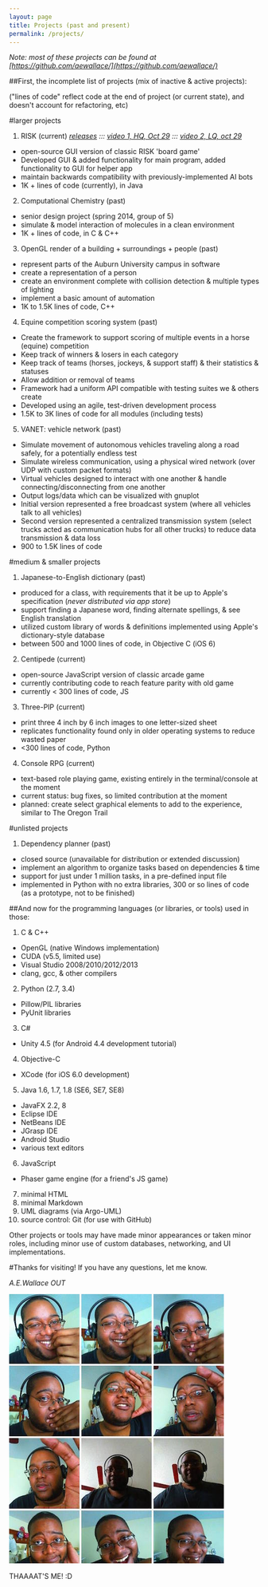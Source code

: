 ```yaml
---
layout: page
title: Projects (past and present)
permalink: /projects/
---
```

_Note: most of these projects can be found at [https://github.com/aewallace/](https://github.com/aewallace/)_

##First, the incomplete list of projects (mix of inactive & active projects):

("lines of code" reflect code at the end of project (or current state), and doesn't account for refactoring, etc)

#larger projects

1. RISK (current) _[releases](https://github.com/aewallace/GUI-Risk/releases) ::: [video 1, HQ, Oct 29](https://www.youtube.com/watch?v=F5u-gxw-ofI) ::: [video 2, LQ, oct 29](https://www.youtube.com/watch?v=S1bRbi8VBNg)_ 
  * open-source GUI version of classic RISK 'board game'
  * Developed GUI & added functionality for main program, added functionality to GUI for helper app
  * maintain backwards compatibility with previously-implemented AI bots
  * 1K + lines of code (currently), in Java
2. Computational Chemistry (past)
  * senior design project (spring 2014, group of 5)
  * simulate & model interaction of molecules in a clean environment
  * 1K + lines of code, in C & C++
3. OpenGL render of a building + surroundings + people (past)
  * represent parts of the Auburn University campus in software
  * create a representation of a person
  * create an environment complete with collision detection & multiple types of lighting
  * implement a basic amount of automation
  * 1K to 1.5K lines of code, C++
4. Equine competition scoring system (past)
  * Create the framework to support scoring of multiple events in a horse (equine) competition
  * Keep track of winners & losers in each category
  * Keep track of teams (horses, jockeys, & support staff) & their statistics & statuses
  * Allow addition or removal of teams
  * Framework had a uniform API compatible with testing suites we & others create
  * Developed using an agile, test-driven development process
  * 1.5K to 3K lines of code for all modules (including tests)
5. VANET: vehicle network (past)
  * Simulate movement of autonomous vehicles traveling along a road safely, for a potentially endless test
  * Simulate wireless communication, using a physical wired network (over UDP with custom packet formats)
  * Virtual vehicles designed to interact with one another & handle connecting/disconnecting from one another
  * Output logs/data which can be visualized with gnuplot
  * Initial version represented a free broadcast system (where all vehicles talk to all vehicles)
  * Second version represented a centralized transmission system (select trucks acted as communication hubs for all other trucks) to reduce data transmission & data loss
  * 900 to 1.5K lines of code
  
#medium & smaller projects

1. Japanese-to-English dictionary (past)
  * produced for a class, with requirements that it be up to Apple's specification (_never distributed via app store_)
  * support finding a Japanese word, finding alternate spellings, & see English translation
  * utilized custom library of words & definitions implemented using Apple's dictionary-style database
  * between 500 and 1000 lines of code, in Objective C (iOS 6)
2. Centipede (current)
  * open-source JavaScript version of classic arcade game
  * currently contributing code to reach feature parity with old game
  * currently < 300 lines of code, JS
3. Three-PIP (current)
  * print three 4 inch by 6 inch images to one letter-sized sheet
  * replicates functionality found only in older operating systems to reduce wasted paper
  * <300 lines of code, Python
4. Console RPG (current)
  * text-based role playing game, existing entirely in the terminal/console at the moment
  * current status: bug fixes, so limited contribution at the moment
  * planned: create select graphical elements to add to the experience, similar to The Oregon Trail
  
#unlisted projects

1. Dependency planner (past)
  * closed source (unavailable for distribution or extended discussion)
  * implement an algorithm to organize tasks based on dependencies & time
  * support for just under 1 million tasks, in a pre-defined input file
  * implemented in Python with no extra libraries, 300 or so lines of code (as a prototype, not to be finished)


##And now for the programming languages (or libraries, or tools) used in those:

1. C & C++
  * OpenGL (native Windows implementation)
  * CUDA (v5.5, limited use)
  * Visual Studio 2008/2010/2012/2013
  * clang, gcc, & other compilers
2. Python (2.7, 3.4)
  * Pillow/PIL libraries
  * PyUnit libraries
3. C#
  * Unity 4.5 (for Android 4.4 development tutorial)
4. Objective-C
  * XCode (for iOS 6.0 development)
5. Java 1.6, 1.7, 1.8 (SE6, SE7, SE8)
  * JavaFX 2.2, 8
  * Eclipse IDE
  * NetBeans IDE
  * JGrasp IDE
  * Android Studio
  * various text editors
6. JavaScript
  * Phaser game engine (for a friend's JS game)
7. minimal HTML
8. minimal Markdown
9. UML diagrams (via Argo-UML)
10. source control: Git (for use with GitHub)

Other projects or tools may have made minor appearances or taken minor roles, including minor use of custom databases, networking, and UI implementations.

#Thanks for visiting! If you have any questions, let me know.

*A.E.Wallace OUT* 

![bundle of adorable 2](/images/me0.jpg)

THAAAAT'S ME! :D


